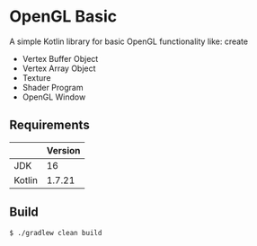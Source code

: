# OpenGL Basic

A simple Kotlin library for basic OpenGL functionality like: create
* Vertex Buffer Object
* Vertex Array Object
* Texture
* Shader Program
* OpenGL Window

## Requirements

|        | Version |
|--------|---------|
| JDK    | 16      |
| Kotlin | 1.7.21  |

## Build

```
$ ./gradlew clean build
```